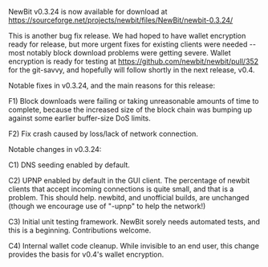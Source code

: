 NewBit v0.3.24 is now available for download at
https://sourceforge.net/projects/newbit/files/NewBit/newbit-0.3.24/

This is another bug fix release.  We had hoped to have wallet encryption ready for release, but more urgent fixes for existing clients were needed -- most notably block download problems were getting severe.  Wallet encryption is ready for testing at https://github.com/newbit/newbit/pull/352 for the git-savvy, and hopefully will follow shortly in the next release, v0.4.

Notable fixes in v0.3.24, and the main reasons for this release:

F1) Block downloads were failing or taking unreasonable amounts of time to complete, because the increased size of the block chain was bumping up against some earlier buffer-size DoS limits.

F2) Fix crash caused by loss/lack of network connection.

Notable changes in v0.3.24:

C1) DNS seeding enabled by default.

C2) UPNP enabled by default in the GUI client.  The percentage of newbit clients that accept incoming connections is quite small, and that is a problem.  This should help.  newbitd, and unofficial builds, are unchanged (though we encourage use of "-upnp" to help the network!)

C3) Initial unit testing framework.  NewBit sorely needs automated tests, and this is a beginning.  Contributions welcome.

C4) Internal wallet code cleanup.  While invisible to an end user, this change provides the basis for v0.4's wallet encryption.
